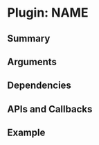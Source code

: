 Plugin: NAME
===========

Summary
-------

Arguments
---------

Dependencies
------------

APIs and Callbacks
------------------

Example
-------

